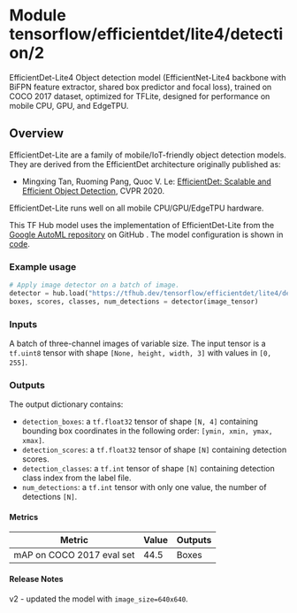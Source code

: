 # Module tensorflow/efficientdet/lite4/detection/2

EfficientDet-Lite4 Object detection model (EfficientNet-Lite4 backbone with
BiFPN feature extractor, shared box predictor and focal loss), trained on COCO
2017 dataset, optimized for TFLite, designed for performance on mobile CPU, GPU,
and EdgeTPU.

<!-- asset-path: internal -->
<!-- module-type: image-object-detection -->
<!-- task: image-object-detection -->
<!-- fine-tunable: false -->
<!-- format: saved_model_2 -->
<!-- network-architecture: efficientdet -->
<!-- dataset: coco-2017 -->

## Overview

EfficientDet-Lite are a family of mobile/IoT-friendly object detection models.
They are derived from the EfficientDet architecture originally published as:

*   Mingxing Tan, Ruoming Pang, Quoc V. Le:
    [EfficientDet: Scalable and Efficient Object Detection](https://arxiv.org/abs/1911.09070),
    CVPR 2020.

EfficientDet-Lite runs well on all mobile CPU/GPU/EdgeTPU hardware.

This TF Hub model uses the implementation of EfficientDet-Lite from the
[Google AutoML repository](https://github.com/google/automl/tree/master/efficientdet)
on GitHub . The model configuration is shown in
[code](https://github.com/google/automl/blob/ea9d3c58f48f8e99bad0119a7b3a1ad5953481e0/efficientdet/hparams_config.py#L383).

### Example usage

```python
# Apply image detector on a batch of image.
detector = hub.load("https://tfhub.dev/tensorflow/efficientdet/lite4/detection/1")
boxes, scores, classes, num_detections = detector(image_tensor)
```

### Inputs

A batch of three-channel images of variable size. The input tensor is a
`tf.uint8` tensor with shape `[None, height, width, 3]` with values in `[0,
255]`.

### Outputs

The output dictionary contains:

*   `detection_boxes`: a `tf.float32` tensor of shape `[N, 4]` containing
    bounding box coordinates in the following order: `[ymin, xmin, ymax, xmax]`.
*   `detection_scores`: a `tf.float32` tensor of shape `[N]` containing
    detection scores.
*   `detection_classes`: a `tf.int` tensor of shape `[N]` containing detection
    class index from the label file.
*   `num_detections`: a `tf.int` tensor with only one value, the number of
    detections `[N]`.

#### Metrics

Metric                    | Value | Outputs
------------------------- | ----- | -------
mAP on COCO 2017 eval set | 44.5  | Boxes

#### Release Notes

v2 - updated the model with `image_size=640x640`.

